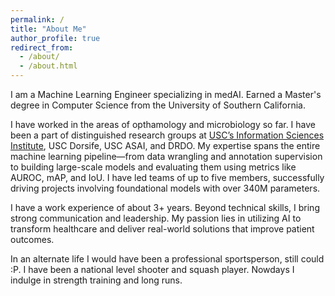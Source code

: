 ```yaml
---
permalink: /
title: "About Me"
author_profile: true
redirect_from: 
  - /about/
  - /about.html
---
```



I am a Machine Learning Engineer specializing in medAI. Earned a Master's degree in Computer Science from the University of Southern California.

I have worked in the areas of opthamology and microbiology so far. I have been a part of distinguished research groups at [USC’s Information Sciences Institute](https://viterbischool.usc.edu/news/2022/11/ai4health-a-collab-for-the-future-of-health-care/), USC Dorsife, USC ASAI, and DRDO.
My expertise spans the entire machine learning pipeline—from data wrangling and annotation supervision to building large-scale models and evaluating them using metrics like AUROC, mAP, and IoU. I have led teams of up to five members, successfully driving projects involving foundational models with over 340M parameters.

I have a work experience of about 3+ years. Beyond technical skills, I bring strong communication and leadership. My passion lies in utilizing AI to transform healthcare and deliver real-world solutions that improve patient outcomes.

In an alternate life I would have been a professional sportsperson, still could :P. 
I have been a national level shooter and squash player. Nowdays I indulge in strength training and long runs.
